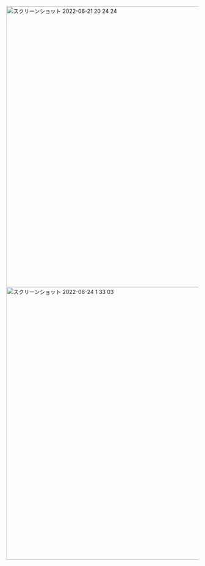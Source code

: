 
<img width="735" alt="スクリーンショット 2022-06-21 20 24 24" src="https://user-images.githubusercontent.com/98261861/174788747-2b70e7c4-1d05-4319-88cf-03c99d149af7.png">
<img width="714" alt="スクリーンショット 2022-06-24 1 33 03" src="https://user-images.githubusercontent.com/98261861/175798648-064ea24b-3161-4692-b35a-d63ed13842e4.png">
